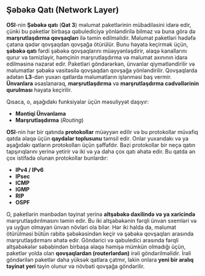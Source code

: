 ## Şəbəkə Qatı (Network Layer)

**OSI**-nin **Şəbəkə qatı** (**Qat 3**) məlumat paketlərinin mübadiləsini idarə edir, çünki bu paketlər birbaşa qəbulediciyə yönləndirilə bilməz və buna görə də **marşrutlaşdırma qovşaqları** ilə təmin edilməlidir. Məlumat paketləri hədəfə çatana qədər qovşaqdan qovşağa ötürülür. Bunu həyata keçirmək üçün, **şəbəkə qatı** fərdi şəbəkə qovşaqlarını müəyyənləşdirir, əlaqə kanallarını qurur və təmizləyir, həmçinin marşrutlaşdırma və məlumat axınının idarə edilməsinə nəzarət edir. Paketləri göndərərkən, ünvanlar qiymətləndirilir və məlumatlar şəbəkə vasitəsilə qovşaqdan qovşağa yönləndirilir. Qovşaqlarda adətən **L3**-dən yuxarı qatlarda məlumatların işlənməsi baş vermir. **Ünvanlara** əsaslanaraq, **marşrutlaşdırma** və **marşrutlaşdırma cədvəllərinin qurulması** həyata keçirilir.

Qısaca, o, aşağıdakı funksiyalar üçün məsuliyyət daşıyır:

* **Məntiqi Ünvanlama**
* **Marşrutlaşdırma** (*Routing*)

**OSI**-nin hər bir qatında **protokollar** müəyyən edilir və bu protokollar müvafiq qatda əlaqə üçün **qaydalar toplusunu** təmsil edir. Onlar yuxarıdakı və ya aşağıdakı qatların protokolları üçün şəffafdır. Bəzi protokollar bir neçə qatın tapşırıqlarını yerinə yetirir və iki və ya daha çox qatı əhatə edir. Bu qatda ən çox istifadə olunan protokollar bunlardır:

* **IPv4 / IPv6**
* **IPsec**
* **ICMP**
* **IGMP**
* **RIP**
* **OSPF**

O, paketlərin mənbədən təyinat yerinə **altşəbəkə daxilində və ya xaricində** marşrutlaşdırılmasını təmin edir. Bu iki altşəbəkənin fərqli ünvan sxemləri və ya uyğun olmayan ünvan növləri ola bilər. Hər iki halda da, məlumat ötürülməsi bütün rabitə şəbəkəsindən keçir və şəbəkə qovşaqları arasında marşrutlaşdırmanı əhatə edir. Göndərici və qəbuledici arasında fərqli altşəbəkələr səbəbindən birbaşa əlaqə həmişə mümkün olmadığı üçün, paketlər yolda olan **qovşaqlardan (routerlərdən)** irəli göndərilməlidir. İrəli göndərilən paketlər daha yüksək qatlara çatmır, lakin onlara **yeni bir aralıq təyinat yeri** təyin olunur və növbəti qovşağa göndərilir.

